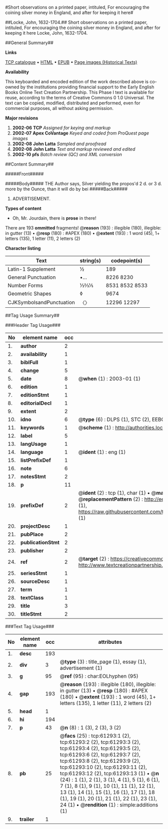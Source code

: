 #Short observations on a printed paper, intituled, For encouraging the coining silver money in England, and after for keeping it here#

##Locke, John, 1632-1704.##
Short observations on a printed paper, intituled, For encouraging the coining silver money in England, and after for keeping it here
Locke, John, 1632-1704.

##General Summary##

**Links**

[TCP catalogue](http://www.ota.ox.ac.uk/tcp/)  • 
[HTML](http://tei.it.ox.ac.uk/tcp/Texts-HTML/free/A48/A48893.html)  • 
[EPUB](http://tei.it.ox.ac.uk/tcp/Texts-EPUB/free/A48/A48893.epub) • 
[Page images (Historical Texts)](https://data.historicaltexts.jisc.ac.uk/view?pubId=eebo-12402506e&pageId=eebo-12402506e-61293-1)

**Availability**

This keyboarded and encoded edition of the
	       work described above is co-owned by the institutions
	       providing financial support to the Early English Books
	       Online Text Creation Partnership. This Phase I text is
	       available for reuse, according to the terms of Creative
	       Commons 0 1.0 Universal. The text can be copied,
	       modified, distributed and performed, even for
	       commercial purposes, all without asking permission.

**Major revisions**

1. __2002-06__ __TCP__ *Assigned for keying and markup*
1. __2002-07__ __Apex CoVantage__ *Keyed and coded from ProQuest page images*
1. __2002-08__ __John Latta__ *Sampled and proofread*
1. __2002-08__ __John Latta__ *Text and markup reviewed and edited*
1. __2002-10__ __pfs__ *Batch review (QC) and XML conversion*

##Content Summary##

#####Front#####

#####Body#####
THE Author says, Silver yielding the propos'd 2 d. or 3 d. more by the Ounce, than it will do by bei
#####Back#####

1. ADVERTISEMENT.

**Types of content**

  * Oh, Mr. Jourdain, there is **prose** in there!

There are 193 **ommitted** fragments! 
 @__reason__ (193) : illegible (180), illegible: in gutter (13)  •  @__resp__ (180) : #APEX (180)  •  @__extent__ (193) : 1 word (45), 1+ letters (135), 1 letter (11), 2 letters (2)

**Character listing**


|Text|string(s)|codepoint(s)|
|---|---|---|
|Latin-1 Supplement|½|189|
|General Punctuation|•…|8226 8230|
|Number Forms|⅓⅔⅕|8531 8532 8533|
|Geometric Shapes|◊|9674|
|CJKSymbolsandPunctuation|〈〉|12296 12297|

##Tag Usage Summary##

###Header Tag Usage###

|No|element name|occ|attributes|
|---|---|---|---|
|1.|__author__|2||
|2.|__availability__|1||
|3.|__biblFull__|1||
|4.|__change__|5||
|5.|__date__|8| @__when__ (1) : 2003-01 (1)|
|6.|__edition__|1||
|7.|__editionStmt__|1||
|8.|__editorialDecl__|1||
|9.|__extent__|2||
|10.|__idno__|6| @__type__ (6) : DLPS (1), STC (2), EEBO-CITATION (1), OCLC (1), VID (1)|
|11.|__keywords__|1| @__scheme__ (1) : http://authorities.loc.gov/ (1)|
|12.|__label__|5||
|13.|__langUsage__|1||
|14.|__language__|1| @__ident__ (1) : eng (1)|
|15.|__listPrefixDef__|1||
|16.|__note__|6||
|17.|__notesStmt__|2||
|18.|__p__|11||
|19.|__prefixDef__|2| @__ident__ (2) : tcp (1), char (1)  •  @__matchPattern__ (2) : ([0-9\-]+):([0-9IVX]+) (1), (.+) (1)  •  @__replacementPattern__ (2) : http://eebo.chadwyck.com/downloadtiff?vid=$1&page=$2 (1), https://raw.githubusercontent.com/textcreationpartnership/Texts/master/tcpchars.xml#$1 (1)|
|20.|__projectDesc__|1||
|21.|__pubPlace__|2||
|22.|__publicationStmt__|2||
|23.|__publisher__|2||
|24.|__ref__|2| @__target__ (2) : https://creativecommons.org/publicdomain/zero/1.0/ (1), http://www.textcreationpartnership.org/docs/. (1)|
|25.|__seriesStmt__|1||
|26.|__sourceDesc__|1||
|27.|__term__|1||
|28.|__textClass__|1||
|29.|__title__|3||
|30.|__titleStmt__|2||


###Text Tag Usage###

|No|element name|occ|attributes|
|---|---|---|---|
|1.|__desc__|193||
|2.|__div__|3| @__type__ (3) : title_page (1), essay (1), advertisement (1)|
|3.|__g__|95| @__ref__ (95) : char:EOLhyphen (95)|
|4.|__gap__|193| @__reason__ (193) : illegible (180), illegible: in gutter (13)  •  @__resp__ (180) : #APEX (180)  •  @__extent__ (193) : 1 word (45), 1+ letters (135), 1 letter (11), 2 letters (2)|
|5.|__head__|1||
|6.|__hi__|194||
|7.|__p__|43| @__n__ (8) : 1 (3), 2 (3), 3 (2)|
|8.|__pb__|25| @__facs__ (25) : tcp:61293:1 (2), tcp:61293:2 (2), tcp:61293:3 (2), tcp:61293:4 (2), tcp:61293:5 (2), tcp:61293:6 (2), tcp:61293:7 (2), tcp:61293:8 (2), tcp:61293:9 (2), tcp:61293:10 (2), tcp:61293:11 (2), tcp:61293:12 (2), tcp:61293:13 (1)  •  @__n__ (24) : 1 (1), 2 (1), 3 (1), 4 (1), 5 (1), 6 (1), 7 (1), 8 (1), 9 (1), 10 (1), 11 (1), 12 (1), 13 (1), 14 (1), 15 (1), 16 (1), 17 (1), 18 (1), 19 (1), 20 (1), 21 (1), 22 (1), 23 (1), 24 (1)  •  @__rendition__ (1) : simple:additions (1)|
|9.|__trailer__|1||

